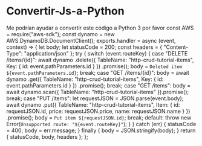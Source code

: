 # Convertir-Js-a-Python
Me podrían ayudar a convertir este código a Python 3 por favor
const AWS = require("aws-sdk");
const dynamo = new AWS.DynamoDB.DocumentClient();
exports.handler = async (event, context) => { 
  let body; 
  let statusCode = 200; 
  const headers = { 
    "Content-Type": "application/json" 
  }; 
  try { 
    switch (event.routeKey) { 
      case "DELETE /items/{id}": 
        await dynamo 
          .delete({ 
            TableName: "http-crud-tutorial-items", 
            Key: { 
              id: event.pathParameters.id 
            } 
          }) 
          .promise(); 
        body = `Deleted item ${event.pathParameters.id}`; 
        break; 
      case "GET /items/{id}": 
        body = await dynamo 
          .get({ 
            TableName: "http-crud-tutorial-items", 
            Key: { 
              id: event.pathParameters.id 
            } 
          }) 
          .promise(); 
        break; 
      case "GET /items": 
        body = await dynamo.scan({ TableName: "http-crud-tutorial-items" }).promise(); 
        break; 
      case "PUT /items": 
        let requestJSON = JSON.parse(event.body); 
        await dynamo 
          .put({ 
            TableName: "http-crud-tutorial-items", 
            Item: { 
              id: requestJSON.id, 
              price: requestJSON.price, 
              name: requestJSON.name 
            } 
          }) 
          .promise(); 
        body = `Put item ${requestJSON.id}`; 
        break; 
      default: 
        throw new Error(`Unsupported route: "${event.routeKey}"`); 
    } 
  } catch (err) { 
    statusCode = 400; 
    body = err.message; 
  } finally { 
    body = JSON.stringify(body); 
  } 
  return { 
    statusCode, 
    body, 
    headers 
  };
};
